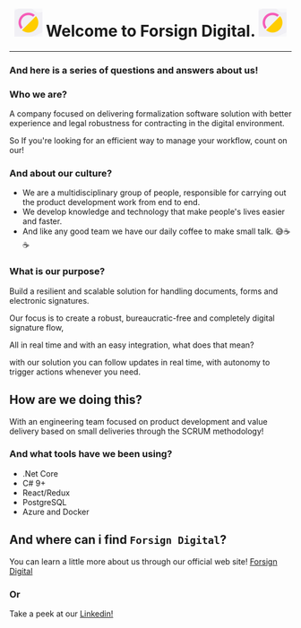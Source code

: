 <h1 align="center"><img src="https://github.com/forsign-digital/a-member/blob/main/1656102175856.jpg" width="50"> Welcome to Forsign Digital. <img src="https://github.com/forsign-digital/a-member/blob/main/1656102175856.jpg" width="50"> </h1>

---

### And here is a series of questions and answers about us!

### Who we are?

A company focused on delivering formalization software solution with better experience and legal robustness for contracting in the digital environment.

So If you're looking for an efficient way to manage your workflow, count on our!


### And about our culture?

 * We are a multidisciplinary group of people, responsible for carrying out the product development work from end to end.
 * We develop knowledge and technology that make people's lives easier and faster.
 * And like any good team we have our daily coffee to make small talk. 😅☕☕

### What is our purpose?

Build a resilient and scalable solution for handling documents, forms and electronic signatures.

Our focus is to create a robust, bureaucratic-free and completely digital signature flow,

All in real time and with an easy integration, what does that mean?

with our solution you can follow updates in real time, with autonomy to trigger actions whenever you need.

## How are we doing this?

With an engineering team focused on product development and value delivery based on small deliveries through the SCRUM methodology!

### And what tools have we been using?

* .Net Core
* C# 9+
* React/Redux
* PostgreSQL
* Azure and Docker


## And where can i find `Forsign Digital`?

You can learn a little more about us through our official web site! [Forsign Digital](https://www.forsign.digital/)

### Or

Take a peek at our [Linkedin!](https://www.linkedin.com/company/formalizar-e-signature/mycompany/) 

